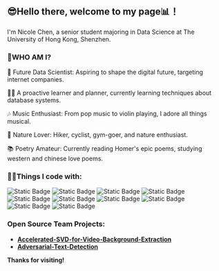 ## 😎Hello there, welcome to my page📊！

I'm Nicole Chen, a senior student majoring in Data Science at The University of Hong Kong, Shenzhen.

### 🤔WHO AM I?
🎯 Future Data Scientist: Aspiring to shape the digital future, targeting internet companies.

👩‍🎓 A proactive learner and planner, currently learning techniques about database systems.

🎶 Music Enthusiast: From pop music to violin playing, I adore all things musical.

🌄 Nature Lover: Hiker, cyclist, gym-goer, and nature enthusiast.

📚 Poetry Amateur: Currently reading Homer's epic poems, studying western and chinese love poems.

### 👩‍💻Things I code with:
![Static Badge](https://img.shields.io/badge/Python-FFE5CC?logo=python&logoColor=white)
![Static Badge](https://img.shields.io/badge/C%2B%2B-FFCC99?logo=C%2B%2B)
![Static Badge](https://img.shields.io/badge/R-FFB266?logo=R)
![Static Badge](https://img.shields.io/badge/D3.js-FF9933?logo=D3.js&logoColor=white)
![Static Badge](https://img.shields.io/badge/Numpy-FF8000?logo=numpy)
![Static Badge](https://img.shields.io/badge/MySQL-EE7700?logo=MySQL&logoColor=white)
![Static Badge](https://img.shields.io/badge/Scikit%20learn-D86D01)
![Static Badge](https://img.shields.io/badge/Pandas-C66300?logo=Pandas)
![Static Badge](https://img.shields.io/badge/HTML-B05800?logo=HTML5&logoColor=white)
![Static Badge](https://img.shields.io/badge/Matlab-814202?logo=Matlab)



### Open Source Team Projects:
* <b>[Accelerated-SVD-for-Video-Background-Extraction](https://github.com/DDA3005-Project/Accelerated-SVD-for-Video-Background-Extraction)</b>
* <b>[Adversarial-Text-Detection](https://github.com/ADV-text-detection/ADVtext-detection)</b>

<b>Thanks for visiting!</b>

